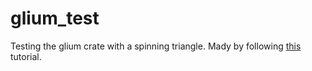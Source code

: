 # glium_test
Testing the glium crate with a spinning triangle. Mady by following [this](https://github.com/glium/glium/tree/master/book) tutorial.
